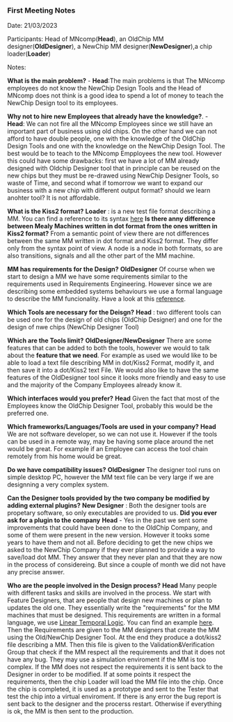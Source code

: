 ### First Meeting Notes

Date: 21/03/2023

Participants: Head of MNcomp(**Head**), an OldChip MM designer(**OldDesigner**), a NewChip MM designer(**NewDesigner**),a chip loader(**Loader**)

Notes:

**What is the main problem?** - **Head**:The main problems is that The MNcomp employees do not know the NewChip Design Tools and the Head of MNcomp does not think is a good idea to spend a lot of money to teach the NewChip Design tool to its employees. 

**Why not to hire new Employees that already have the knowledge?**. - **Head**: We can not fire all the MNcomp Employees since we still have an important part of business using old chips. On the other hand we can not afford to have double people, one with the knowledge of the OldChip Design Tools and one with the knowledge on the NewChip Design Tool. The best would be to teach to the MNcomp Empployees the new tool. However this could have some drawbacks: first we have a lot of MM already designed with Oldchip Designer tool that in principle can be reused on the new chips but they must be re-drawed using NewChip Designer Tools, so waste of Time, and second what if tomorrow we want to expand our business with a new chip with different output format? should we learn anohter tool? It is not affordable. 

**What is the Kiss2 format?** **Loader** : is a new test file format describing a MM. You can find a reference to its syntax [here]() **Is there anny difference between Mealy Machines written in dot format from the ones written in Kiss2 format?** From a semantic point of view there are not differences between the same MM written in dot format and Kiss2 format. They differ only from the syntax point of view. A node is a node in both formats, so are also transitions, signals and all the other part of the MM machine.  

**MM has requirements for the Design?** **OldDesigner** Of course when we start to design a MM we have some requirements similar to the requirements used in Requirements Engineering. However since we are describing some embedded systems behaviours we use a formal language to describe the MM funcionality. Have a look at this [reference](mm.pdf).

**Which Tools are necessary for the Deisgn?** **Head** : two different tools can be used one for the design of old chips (OldChip Designer) and one for the design of nwe chips (NewChip Designer Tool) 

**Which are the Tools limit?** **OldDesigner/NewDesigner** There are some features that can be added to both the tools, however we would to talk about the **feature that we need**. For example as used we would like to be able to load a text file describing MM in dot/Kiss2 Format, modify it, and then save it into a dot/Kiss2 text File.  We would also like to have the same features of the OldDesigner tool since it looks more friendly and easy to use and the majority of the Company Employees already know it. 

**Which interfaces would you prefer?** **Head** Given the fact that most of the Employees know the OldChip Designer Tool, probably this would be the preferred one.

**Which frameworks/Languages/Tools are used in your company?** **Head** We are not software developer, so we can not use it. However if the tools can be used in a remote way, may be having some place around the net would be great. For example if an Employee can access the tool chain remotely from his home would be great.

**Do we have compatibility issues?** **OldDesigner** The designer tool runs on simple desktop PC, however the MM text file can be very large if we are designning a very complex system.

**Can the Designer tools provided by the two company be modified by adding external plugins?** **New Designer** : Both the designer tools are propetary software, so only executables are provided to us. **Did you ever ask for a plugin to the company** **Head** - Yes in the past we sent some improvements that could have been done to the OldChip Company, and some of them were present in the new version. However it tooks some years to have them and not all. Before deciding to get the new chips we asked to the NewChip Company if they ever planned to provide a way to save/load dot MM. They answer that they never plan and that they are now in the process of considereing. But since a couple of month we did not have any precise answer.

**Who are the people involved in the Design process?** **Head** Many people with different tasks and skills are involved in the process. We start with Feature Designers, that are people that design new machines or plan to updates the old one. They essentially write the "requirements" for the MM machines that must be designed. This requirements are written in a formal language, we use  [Linear Temporal Logic](https://en.wikipedia.org/wiki/Linear_temporal_logic). You can find an example [here](mm.pdf). Then the Requirements are given to the MM designers that create the MM using the Old/NewChip Designer Tool. At the end they produce a dot/kiss2 file describing a MM. Then this file is given to the Validation&Verification Group that check if the MM respect all the requirements and that it does not have any bug. They may use a simulation enviroment if the MM is too complex. If the MM does not respect the requirements it is sent back to the Designer in order to be modified. If at some points it respect the requirements, then the chip Loader will load the MM file into the chip. Once the chip is completed, it is used as a prototype and sent to the Tester that test the chip into a virtual enviroment. If there is any error the bug report is sent back to the designer and the procerss restart. Otherwise if everything is ok, the MM is then sent to the production. 

